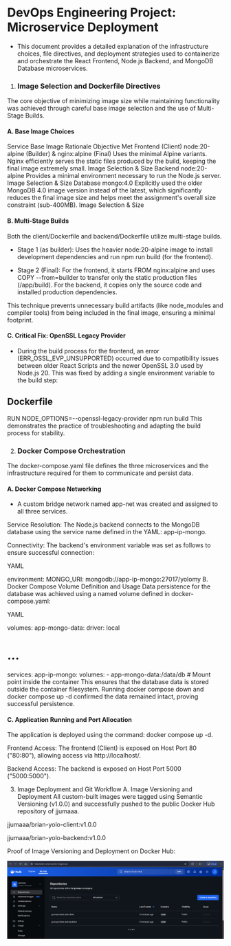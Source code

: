# DevOps Engineering Project: Microservice Deployment
- This document provides a detailed explanation of the infrastructure choices, file directives, and deployment strategies used to containerize and orchestrate the React Frontend, Node.js Backend, and MongoDB Database microservices.

1. ### Image Selection and Dockerfile Directives
The core objective of minimizing image size while maintaining functionality was achieved through careful base image selection and the use of Multi-Stage Builds.

#### A. Base Image Choices
Service	Base Image	Rationale	Objective Met
Frontend (Client)	node:20-alpine (Builder) & nginx:alpine (Final)	Uses the minimal Alpine variants. Nginx efficiently serves the static files produced by the build, keeping the final image extremely small.	Image Selection & Size
Backend	node:20-alpine	Provides a minimal environment necessary to run the Node.js server.	Image Selection & Size
Database	mongo:4.0	Explicitly used the older MongoDB 4.0 image version instead of the latest, which significantly reduces the final image size and helps meet the assignment's overall size constraint (sub-400MB).	Image Selection & Size

#### B. Multi-Stage Builds
Both the client/Dockerfile and backend/Dockerfile utilize multi-stage builds.

- Stage 1 (as builder): Uses the heavier node:20-alpine image to install development dependencies and run npm run build (for the frontend).

- Stage 2 (Final): For the frontend, it starts FROM nginx:alpine and uses COPY --from=builder to transfer only the static production files (/app/build). For the backend, it copies only the source code and installed production dependencies.

This technique prevents unnecessary build artifacts (like node_modules and compiler tools) from being included in the final image, ensuring a minimal footprint.

#### C. Critical Fix: OpenSSL Legacy Provider
- During the build process for the frontend, an error (ERR_OSSL_EVP_UNSUPPORTED) occurred due to compatibility issues between older React Scripts and the newer OpenSSL 3.0 used by Node.js 20. This was fixed by adding a single environment variable to the build step:

## Dockerfile

RUN NODE_OPTIONS=--openssl-legacy-provider npm run build 
This demonstrates the practice of troubleshooting and adapting the build process for stability.

2. ### Docker Compose Orchestration
The docker-compose.yaml file defines the three microservices and the infrastructure required for them to communicate and persist data.

#### A. Docker Compose Networking
- A custom bridge network named app-net was created and assigned to all three services.

Service Resolution: The Node.js backend connects to the MongoDB database using the service name defined in the YAML: app-ip-mongo.

Connectivity: The backend's environment variable was set as follows to ensure successful connection:

YAML

environment:
  MONGO_URI: mongodb://app-ip-mongo:27017/yolomy 
B. Docker Compose Volume Definition and Usage
Data persistence for the database was achieved using a named volume defined in docker-compose.yaml:

YAML

volumes:
  app-mongo-data:
    driver: local 
# ...
services:
  app-ip-mongo:
    volumes:
      - app-mongo-data:/data/db # Mount point inside the container
This ensures that the database data is stored outside the container filesystem. Running docker compose down and docker compose up -d confirmed the data remained intact, proving successful persistence.

#### C. Application Running and Port Allocation
The application is deployed using the command: docker compose up -d.

Frontend Access: The frontend (Client) is exposed on Host Port 80 ("80:80"), allowing access via http://localhost/.

Backend Access: The backend is exposed on Host Port 5000 ("5000:5000").

3. Image Deployment and Git Workflow
A. Image Versioning and Deployment
All custom-built images were tagged using Semantic Versioning (v1.0.0) and successfully pushed to the public Docker Hub repository of jjumaaa.

jjumaaa/brian-yolo-client:v1.0.0

jjumaaa/brian-yolo-backend:v1.0.0

Proof of Image Versioning and Deployment on Docker Hub:

![alt text](<Screenshot from 2025-10-13 01-40-44.png>)